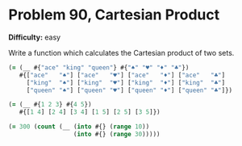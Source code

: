 # Problem 90, Cartesian Product

**Difficulty:** easy

Write a function which calculates the Cartesian product of two sets.

```clj
(= (__ #{"ace" "king" "queen"} #{"♠" "♥" "♦" "♣"})
   #{["ace"   "♠"] ["ace"   "♥"] ["ace"   "♦"] ["ace"   "♣"]
     ["king"  "♠"] ["king"  "♥"] ["king"  "♦"] ["king"  "♣"]
     ["queen" "♠"] ["queen" "♥"] ["queen" "♦"] ["queen" "♣"]})
```

```clj
(= (__ #{1 2 3} #{4 5})
   #{[1 4] [2 4] [3 4] [1 5] [2 5] [3 5]})
```

```clj
(= 300 (count (__ (into #{} (range 10))
                  (into #{} (range 30)))))
```
